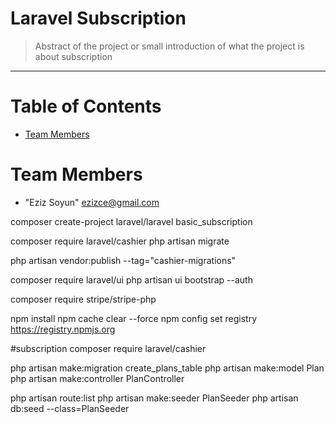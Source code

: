 # Laravel Subscription
> Abstract of the project or small introduction of what the project is about subscription
<hr>

# Table of Contents
* [Team Members](#team-members)

# <a name="team-members"></a>Team Members
* "Eziz Soyun" <ezizce@gmail.com>

composer create-project laravel/laravel basic_subscription

composer require laravel/cashier
php artisan migrate

php artisan vendor:publish --tag="cashier-migrations"

composer require laravel/ui
php artisan ui bootstrap --auth

composer require stripe/stripe-php

npm install
npm cache clear --force
npm config set registry https://registry.npmjs.org

#subscription
composer require laravel/cashier


php artisan make:migration create_plans_table
php artisan make:model Plan
php artisan make:controller PlanController

php artisan route:list
php artisan make:seeder PlanSeeder
 php artisan db:seed --class=PlanSeeder
